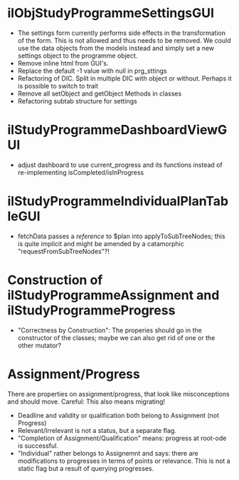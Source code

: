 # ilObjStudyProgrammeSettingsGUI

* The settings form currently performs side effects in the transformation of the
form. This is not allowed and thus needs to be removed. We could use the data objects
from the models instead and simply set a new settings object to the programme object. 
* Remove inline html from GUI's.
* Replace the default -1 value with null in prg_sttings
* Refactoring of DIC. Split in multiple DIC with object or without. Perhaps it is possible to switch to trait
* Remove all setObject and getObject Methods in classes
* Refactoring subtab structure for settings

# ilStudyProgrammeDashboardViewGUI
* adjust dashboard to use current_progress and its functions instead of 
re-implementing isCompleted/isInProgress


# ilStudyProgrammeIndividualPlanTableGUI
* fetchData passes a _reference_ to $plan into applyToSubTreeNodes; this
is quite implicit and might be amended by a catamorphic "requestFromSubTreeNodes"?!

# Construction of ilStudyProgrammeAssignment and ilStudyProgrammeProgress
* "Correctness by Construction": The properies should go in the constructor of
the classes; maybe we can also get rid of one or the other mutator?

# Assignment/Progress
There are properties on assignment/progress, that look like misconceptions and should move.
Careful: This also means migrating!
* Deadline and validity or qualification both belong to Assignment (not Progress)
* Relevant/Irrelevant is not a status, but a separate flag.
* "Completion of Assignment/Qualification" means: progress at root-ode is successful.
* "Individual" rather belongs to Assignemnt and says: there are modifications to progresses
in terms of points or relevance. This is not a static flag but a result of querying progresses.

